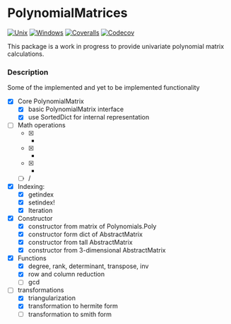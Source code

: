 # PolynomialMatrices

[![Unix][unix-img]][unix-link]
[![Windows][win-img]][win-link]
[![Coveralls][ca-img]][ca-link]
[![Codecov][cc-img]][cc-link]

[unix-img]: https://img.shields.io/travis/neveritt/PolynomialMatrices.jl/master.svg?label=unix
[unix-link]: https://travis-ci.org/neveritt/PolynomialMatrices.jl
[win-img]: https://img.shields.io/appveyor/ci/neveritt/PolynomialMatrices-jl/master.svg?label=windows
[win-link]: https://ci.appveyor.com/project/neveritt/PolynomialMatrices-jl/branch/master
[ca-img]: https://img.shields.io/coveralls/neveritt/PolynomialMatrices.jl/master.svg?label=coveralls
[ca-link]: https://coveralls.io/github/neveritt/PolynomialMatrices.jl?branch=master
[cc-img]: https://img.shields.io/codecov/c/github/neveritt/PolynomialMatrices.jl/master.svg?label=codecov
[cc-link]: https://codecov.io/gh/neveritt/PolynomialMatrices.jl?branch=master

This package is a work in progress to provide univariate polynomial matrix calculations.

### Description

Some of the implemented and yet to be implemented functionality

- [x] Core PolynomialMatrix
  - [x] basic PolynomialMatrix interface
  - [x] use SortedDict for internal representation
- [ ] Math operations
  - [x] +
  - [x] -
  - [x] *
  - [ ] /
- [x] Indexing:
  - [x] getindex
  - [x] setindex!
  - [x] Iteration
- [x] Constructor
  - [x] constructor from matrix of Polynomials.Poly
  - [x] constructor form dict of AbstractMatrix
  - [x] constructor from tall AbstractMatrix
  - [x] constructor from 3-dimensional AbstractMatrix
- [x] Functions
  - [x] degree, rank, determinant, transpose, inv
  - [x] row and column reduction
  - [ ] gcd
- [ ] transformations
  - [x] triangularization
  - [x] transformation to hermite form
  - [ ] transformation to smith form
